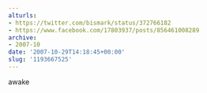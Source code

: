 ```yaml
---
alturls:
- https://twitter.com/bismark/status/372766182
- https://www.facebook.com/17803937/posts/856461008289
archive:
- 2007-10
date: '2007-10-29T14:18:45+00:00'
slug: '1193667525'
---
```


awake

